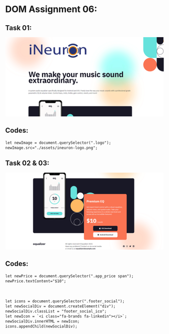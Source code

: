 # DOM Assignment 06:

## Task 01:
![output](./task1Output.png)
## Codes:

    let newImage = document.querySelector(".logo");
    newImage.src="./assets/ineuron-logo.png";
   




## Task 02 & 03:
![output](./task2Output.png)

## Codes:
    let newPrice = document.querySelector(".app_price span");
    newPrice.textContent="$10";



    let icons = document.querySelector(".footer_social");
    let newSocialDiv = document.createElement("div");
    newSocialDiv.classList = "footer_social_ico";
    let newIcon = `<i class="fa-brands fa-linkedin"></i>`;
    newSocialDiv.innerHTML = newIcon;
    icons.appendChild(newSocialDiv);    